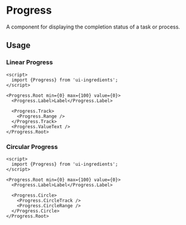# Progress

A component for displaying the completion status of a task or process.

## Usage

### Linear Progress

```svelte
<script>
  import {Progress} from 'ui-ingredients';
</script>

<Progress.Root min={0} max={100} value={0}>
  <Progress.Label>Label</Progress.Label>

  <Progress.Track>
    <Progress.Range />
  </Progress.Track>
  <Progress.ValueText />
</Progress.Root>
```

### Circular Progress

```svelte
<script>
  import {Progress} from 'ui-ingredients';
</script>

<Progress.Root min={0} max={100} value={0}>
  <Progress.Label>Label</Progress.Label>

  <Progress.Circle>
    <Progress.CircleTrack />
    <Progress.CircleRange />
  </Progress.Circle>
</Progress.Root>
```
